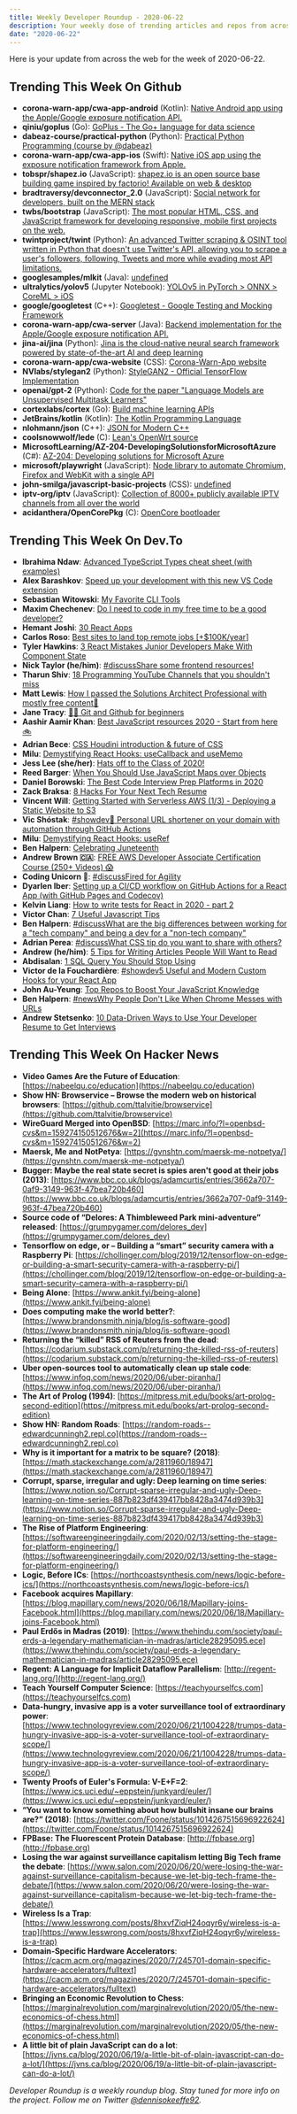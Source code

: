 ```yaml
---
title: Weekly Developer Roundup - 2020-06-22
description: Your weekly dose of trending articles and repos from across the web!
date: "2020-06-22"
---
```


Here is your update from across the web for the week of 2020-06-22.

## Trending This Week On Github

- **corona-warn-app/cwa-app-android** (Kotlin): [Native Android app using the Apple/Google exposure notification API.](https://github.com/corona-warn-app/cwa-app-android)
- **qiniu/goplus** (Go): [GoPlus - The Go+ language for data science](https://github.com/qiniu/goplus)
- **dabeaz-course/practical-python** (Python): [Practical Python Programming (course by @dabeaz)](https://github.com/dabeaz-course/practical-python)
- **corona-warn-app/cwa-app-ios** (Swift): [Native iOS app using the exposure notification framework from Apple.](https://github.com/corona-warn-app/cwa-app-ios)
- **tobspr/shapez.io** (JavaScript): [shapez.io is an open source base building game inspired by factorio! Available on web & desktop](https://github.com/tobspr/shapez.io)
- **bradtraversy/devconnector_2.0** (JavaScript): [Social network for developers, built on the MERN stack](https://github.com/bradtraversy/devconnector_2.0)
- **twbs/bootstrap** (JavaScript): [The most popular HTML, CSS, and JavaScript framework for developing responsive, mobile first projects on the web.](https://github.com/twbs/bootstrap)
- **twintproject/twint** (Python): [An advanced Twitter scraping & OSINT tool written in Python that doesn't use Twitter's API, allowing you to scrape a user's followers, following, Tweets and more while evading most API limitations.](https://github.com/twintproject/twint)
- **googlesamples/mlkit** (Java): [undefined](https://github.com/googlesamples/mlkit)
- **ultralytics/yolov5** (Jupyter Notebook): [YOLOv5 in PyTorch > ONNX > CoreML > iOS](https://github.com/ultralytics/yolov5)
- **google/googletest** (C++): [Googletest - Google Testing and Mocking Framework](https://github.com/google/googletest)
- **corona-warn-app/cwa-server** (Java): [Backend implementation for the Apple/Google exposure notification API.](https://github.com/corona-warn-app/cwa-server)
- **jina-ai/jina** (Python): [Jina is the cloud-native neural search framework powered by state-of-the-art AI and deep learning](https://github.com/jina-ai/jina)
- **corona-warn-app/cwa-website** (CSS): [Corona-Warn-App website](https://github.com/corona-warn-app/cwa-website)
- **NVlabs/stylegan2** (Python): [StyleGAN2 - Official TensorFlow Implementation](https://github.com/NVlabs/stylegan2)
- **openai/gpt-2** (Python): [Code for the paper "Language Models are Unsupervised Multitask Learners"](https://github.com/openai/gpt-2)
- **cortexlabs/cortex** (Go): [Build machine learning APIs](https://github.com/cortexlabs/cortex)
- **JetBrains/kotlin** (Kotlin): [The Kotlin Programming Language](https://github.com/JetBrains/kotlin)
- **nlohmann/json** (C++): [JSON for Modern C++](https://github.com/nlohmann/json)
- **coolsnowwolf/lede** (C): [Lean's OpenWrt source](https://github.com/coolsnowwolf/lede)
- **MicrosoftLearning/AZ-204-DevelopingSolutionsforMicrosoftAzure** (C#): [AZ-204: Developing solutions for Microsoft Azure](https://github.com/MicrosoftLearning/AZ-204-DevelopingSolutionsforMicrosoftAzure)
- **microsoft/playwright** (JavaScript): [Node library to automate Chromium, Firefox and WebKit with a single API](https://github.com/microsoft/playwright)
- **john-smilga/javascript-basic-projects** (CSS): [undefined](https://github.com/john-smilga/javascript-basic-projects)
- **iptv-org/iptv** (JavaScript): [Collection of 8000+ publicly available IPTV channels from all over the world](https://github.com/iptv-org/iptv)
- **acidanthera/OpenCorePkg** (C): [OpenCore bootloader](https://github.com/acidanthera/OpenCorePkg)

## Trending This Week On Dev.To

- **Ibrahima Ndaw**: [Advanced TypeScript Types cheat sheet (with examples)](https://dev.to/ibrahima92/advanced-typescript-types-cheat-sheet-with-examples-5414)
- **Alex Barashkov**: [Speed up your development with this new VS Code extension](https://dev.to/alex_barashkov/speed-up-your-development-with-this-new-vs-code-extension-5b3m)
- **Sebastian Witowski**: [My Favorite CLI Tools](https://dev.to/switowski/my-favorite-cli-tools-4p4g)
- **Maxim Chechenev**: [Do I need to code in my free time to be a good developer?](https://dev.to/chechenev/do-i-need-to-code-in-my-free-time-to-be-a-good-developer-10h9)
- **Hemant Joshi**: [30 React Apps](https://dev.to/hemantt/30-react-apps-4hn9)
- **Carlos Roso**: [Best sites to land top remote jobs [+\$100K/year]](https://dev.to/caroso1222/best-sites-to-land-top-remote-jobs-100k-year-4n04)
- **Tyler Hawkins**: [3 React Mistakes Junior Developers Make With Component State](https://dev.to/thawkin3/3-react-mistakes-junior-developers-make-with-component-state-1bhd)
- **Nick Taylor (he/him)**: [#discussShare some frontend resources!](https://dev.to/nickytonline/share-some-frontend-resources-15j5)
- **Tharun Shiv**: [18 Programming YouTube Channels that you shouldn't miss](https://dev.to/tharunshiv/18-programming-youtube-channels-that-you-shouldn-t-miss-2hk)
- **Matt Lewis**: [How I passed the Solutions Architect Professional with mostly free content🥇](https://dev.to/aws-heroes/how-i-passed-the-solutions-architect-professional-with-mostly-free-content-ine)
- **Jane Tracy**: [👩‍💻 Git and Github for beginners](https://dev.to/janetracydev/git-and-github-for-beginners-po3)
- **Aashir Aamir Khan**: [Best JavaScript resources 2020 - Start from here 🚲](https://dev.to/justaashir/best-javascript-resources-2020-start-from-here-6n8)
- **Adrian Bece**: [CSS Houdini introduction & future of CSS](https://dev.to/adrianbdesigns/css-houdini-introduction-future-of-css-1010)
- **Milu**: [Demystifying React Hooks: useCallback and useMemo](https://dev.to/milu_franz/demystifying-react-hooks-usecallback-and-usememo-1a8j)
- **Jess Lee (she/her)**: [Hats off to the Class of 2020!](https://dev.to/devteam/hats-off-to-the-class-of-2020-59ck)
- **Reed Barger**: [When You Should Use JavaScript Maps over Objects](https://dev.to/codeartistryio/when-you-should-use-javascript-maps-over-objects-4nig)
- **Daniel Borowski**: [The Best Code Interview Prep Platforms in 2020](https://dev.to/coderbyte/the-best-code-interview-prep-platforms-in-2020-3emj)
- **Zack Braksa**: [8 Hacks For Your Next Tech Resume](https://dev.to/gemography/common-mistakes-in-dev-cvs-2a17)
- **Vincent Will**: [Getting Started with Serverless AWS (1/3) - Deploying a Static Website to S3](https://dev.to/vincenius/getting-started-with-serverless-aws-1-3-deploying-a-static-website-to-s3-1mip)
- **Vic Shóstak**: [#showdev🔗 Personal URL shortener on your domain with automation through GitHub Actions](https://dev.to/koddr/personal-url-shortener-on-your-domain-with-automation-through-github-actions-2h2i)
- **Milu**: [Demystifying React Hooks: useRef](https://dev.to/milu_franz/demystifying-react-hooks-useref-2ddp)
- **Ben Halpern**: [Celebrating Juneteenth](https://dev.to/devteam/celebrating-juneteenth-11cd)
- **Andrew Brown 🇨🇦**: [FREE AWS Developer Associate Certification Course (250+ Videos) 😱](https://dev.to/exampro/free-aws-developer-associate-certification-course-250-videos-2bn8)
- **Coding Unicorn 🦄**: [#discussFired for Agility](https://dev.to/codingunicorn/fired-for-agility-32po)
- **Dyarlen Iber**: [Setting up a CI/CD workflow on GitHub Actions for a React App (with GitHub Pages and Codecov)](https://dev.to/dyarleniber/setting-up-a-ci-cd-workflow-on-github-actions-for-a-react-app-with-github-pages-and-codecov-4hnp)
- **Kelvin Liang**: [How to write tests for React in 2020 - part 2](https://dev.to/kelvin9877/how-to-write-tests-for-react-in-2020-part-2-26h)
- **Victor Chan**: [7 Useful Javascript Tips](https://dev.to/__victorchan/7-useful-javascript-tips-3km8)
- **Ben Halpern**: [#discussWhat are the big differences between working for a "tech company" and being a dev for a "non-tech company"](https://dev.to/ben/what-are-the-big-differences-between-working-for-a-tech-company-and-being-a-dev-for-a-non-tech-company-2896)
- **Adrian Perea**: [#discussWhat CSS tip do you want to share with others?](https://dev.to/adrianmarkperea/what-css-tip-do-you-want-to-share-with-others-1a16)
- **Andrew (he/him)**: [5 Tips for Writing Articles People Will Want to Read](https://dev.to/awwsmm/5-tips-for-writing-articles-people-will-want-to-read-1eko)
- **Abdisalan**: [1 SQL Query You Should Stop Using](https://dev.to/abdisalan_js/1-sql-query-you-should-stop-using-1e5k)
- **Victor de la Fouchardière**: [#showdev5 Useful and Modern Custom Hooks for your React App](https://dev.to/viclafouch/5-useful-and-modern-custom-hooks-for-your-react-app-3dl)
- **John Au-Yeung**: [Top Repos to Boost Your JavaScript Knowledge](https://dev.to/aumayeung/top-repos-to-boost-your-javascript-knowledge-2c29)
- **Ben Halpern**: [#newsWhy People Don't Like When Chrome Messes with URLs](https://dev.to/ben/why-people-don-t-like-when-chrome-messes-with-urls-3f01)
- **Andrew Stetsenko**: [10 Data-Driven Ways to Use Your Developer Resume to Get Interviews](https://dev.to/stetsenko_me/10-data-driven-ways-to-use-your-developer-resume-to-get-interviews-e3g)

## Trending This Week On Hacker News

- **Video Games Are the Future of Education**: [https://nabeelqu.co/education](https://nabeelqu.co/education)
- **Show HN: Browservice – Browse the modern web on historical browsers**: [https://github.com/ttalvitie/browservice](https://github.com/ttalvitie/browservice)
- **WireGuard Merged into OpenBSD**: [https://marc.info/?l=openbsd-cvs&m=159274150512676&w=2](https://marc.info/?l=openbsd-cvs&m=159274150512676&w=2)
- **Maersk, Me and NotPetya**: [https://gvnshtn.com/maersk-me-notpetya/](https://gvnshtn.com/maersk-me-notpetya/)
- **Bugger: Maybe the real state secret is spies aren't good at their jobs (2013)**: [https://www.bbc.co.uk/blogs/adamcurtis/entries/3662a707-0af9-3149-963f-47bea720b460](https://www.bbc.co.uk/blogs/adamcurtis/entries/3662a707-0af9-3149-963f-47bea720b460)
- **Source code of “Delores: A Thimbleweed Park mini-adventure” released**: [https://grumpygamer.com/delores_dev](https://grumpygamer.com/delores_dev)
- **Tensorflow on edge, or – Building a “smart” security camera with a Raspberry Pi**: [https://chollinger.com/blog/2019/12/tensorflow-on-edge-or-building-a-smart-security-camera-with-a-raspberry-pi/](https://chollinger.com/blog/2019/12/tensorflow-on-edge-or-building-a-smart-security-camera-with-a-raspberry-pi/)
- **Being Alone**: [https://www.ankit.fyi/being-alone](https://www.ankit.fyi/being-alone)
- **Does computing make the world better?**: [https://www.brandonsmith.ninja/blog/is-software-good](https://www.brandonsmith.ninja/blog/is-software-good)
- **Returning the “killed” RSS of Reuters from the dead**: [https://codarium.substack.com/p/returning-the-killed-rss-of-reuters](https://codarium.substack.com/p/returning-the-killed-rss-of-reuters)
- **Uber open-sources tool to automatically clean up stale code**: [https://www.infoq.com/news/2020/06/uber-piranha/](https://www.infoq.com/news/2020/06/uber-piranha/)
- **The Art of Prolog (1994)**: [https://mitpress.mit.edu/books/art-prolog-second-edition](https://mitpress.mit.edu/books/art-prolog-second-edition)
- **Show HN: Random Roads**: [https://random-roads--edwardcunningh2.repl.co](https://random-roads--edwardcunningh2.repl.co)
- **Why is it important for a matrix to be square? (2018)**: [https://math.stackexchange.com/a/2811960/18947](https://math.stackexchange.com/a/2811960/18947)
- **Corrupt, sparse, irregular and ugly: Deep learning on time series**: [https://www.notion.so/Corrupt-sparse-irregular-and-ugly-Deep-learning-on-time-series-887b823df439417bb8428a3474d939b3](https://www.notion.so/Corrupt-sparse-irregular-and-ugly-Deep-learning-on-time-series-887b823df439417bb8428a3474d939b3)
- **The Rise of Platform Engineering**: [https://softwareengineeringdaily.com/2020/02/13/setting-the-stage-for-platform-engineering/](https://softwareengineeringdaily.com/2020/02/13/setting-the-stage-for-platform-engineering/)
- **Logic, Before ICs**: [https://northcoastsynthesis.com/news/logic-before-ics/](https://northcoastsynthesis.com/news/logic-before-ics/)
- **Facebook acquires Mapillary**: [https://blog.mapillary.com/news/2020/06/18/Mapillary-joins-Facebook.html](https://blog.mapillary.com/news/2020/06/18/Mapillary-joins-Facebook.html)
- **Paul Erdős in Madras (2019)**: [https://www.thehindu.com/society/paul-erds-a-legendary-mathematician-in-madras/article28295095.ece](https://www.thehindu.com/society/paul-erds-a-legendary-mathematician-in-madras/article28295095.ece)
- **Regent: A Language for Implicit Dataflow Parallelism**: [http://regent-lang.org/](http://regent-lang.org/)
- **Teach Yourself Computer Science**: [https://teachyourselfcs.com](https://teachyourselfcs.com)
- **Data-hungry, invasive app is a voter surveillance tool of extraordinary power**: [https://www.technologyreview.com/2020/06/21/1004228/trumps-data-hungry-invasive-app-is-a-voter-surveillance-tool-of-extraordinary-scope/](https://www.technologyreview.com/2020/06/21/1004228/trumps-data-hungry-invasive-app-is-a-voter-surveillance-tool-of-extraordinary-scope/)
- **Twenty Proofs of Euler's Formula: V-E+F=2**: [https://www.ics.uci.edu/~eppstein/junkyard/euler/](https://www.ics.uci.edu/~eppstein/junkyard/euler/)
- **“You want to know something about how bullshit insane our brains are?” (2018)**: [https://twitter.com/Foone/status/1014267515696922624](https://twitter.com/Foone/status/1014267515696922624)
- **FPBase: The Fluorescent Protein Database**: [http://fpbase.org](http://fpbase.org)
- **Losing the war against surveillance capitalism letting Big Tech frame the debate**: [https://www.salon.com/2020/06/20/were-losing-the-war-against-surveillance-capitalism-because-we-let-big-tech-frame-the-debate/](https://www.salon.com/2020/06/20/were-losing-the-war-against-surveillance-capitalism-because-we-let-big-tech-frame-the-debate/)
- **Wireless Is a Trap**: [https://www.lesswrong.com/posts/8hxvfZiqH24oqyr6y/wireless-is-a-trap](https://www.lesswrong.com/posts/8hxvfZiqH24oqyr6y/wireless-is-a-trap)
- **Domain-Specific Hardware Accelerators**: [https://cacm.acm.org/magazines/2020/7/245701-domain-specific-hardware-accelerators/fulltext](https://cacm.acm.org/magazines/2020/7/245701-domain-specific-hardware-accelerators/fulltext)
- **Bringing an Economic Revolution to Chess**: [https://marginalrevolution.com/marginalrevolution/2020/05/the-new-economics-of-chess.html](https://marginalrevolution.com/marginalrevolution/2020/05/the-new-economics-of-chess.html)
- **A little bit of plain JavaScript can do a lot**: [https://jvns.ca/blog/2020/06/19/a-little-bit-of-plain-javascript-can-do-a-lot/](https://jvns.ca/blog/2020/06/19/a-little-bit-of-plain-javascript-can-do-a-lot/)

_Developer Roundup is a weekly roundup blog. Stay tuned for more info on the project. Follow me on Twitter [@dennisokeeffe92](https://twitter.com/dennisokeeffe92)._
